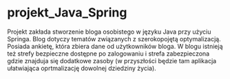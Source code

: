 # projekt_Java_Spring
Projekt zakłada stworzenie bloga osobistego w języku Java przy użyciu Springa. 
Blog dotyczy tematów związanych z szerokopojętą optymalizacją. 
Posiada ankietę, która zbiera dane od użytkowników bloga. 
W blogu istnieją też strefy bezpieczne dostępne po zalogowaniu i strefa zabezpieczona gdzie znajduja się dodatkowe zasoby 
(w przyszłości będzie tam aplikacja ułatwiająca oprtmalizację dowolnej dziedziny życia). 

